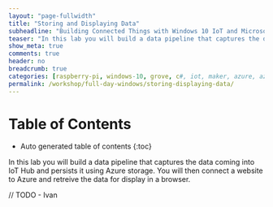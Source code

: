 ```yaml
---
layout: "page-fullwidth"
title: "Storing and Displaying Data"
subheadline: "Building Connected Things with Windows 10 IoT and Microsoft Azure"
teaser: "In this lab you will build a data pipeline that captures the data coming into IoT Hub and persists it using Azure storage. You will then connect a website to Azure and retreive the data for display in a browser."
show_meta: true
comments: true
header: no
breadcrumb: true
categories: [raspberry-pi, windows-10, grove, c#, iot, maker, azure, azure-iot-hub]
permalink: /workshop/full-day-windows/storing-displaying-data/
---
```


# Table of Contents
*  Auto generated table of contents
{:toc}

In this lab you will build a data pipeline that captures the data coming into IoT Hub and persists it using Azure storage. You will then connect a website to Azure and retreive the data for display in a browser.

// TODO - Ivan
